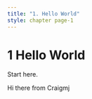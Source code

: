 ```yaml
---
title: "1. Hello World"
style: chapter page-1
---
```


# **1** Hello World

Start here.

Hi there from Craigmj
